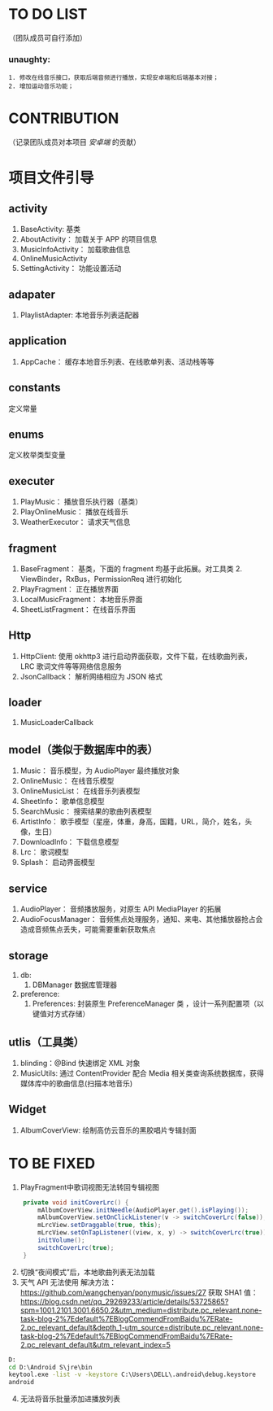 # TO DO LIST
（团队成员可自行添加）
### unaughty:
    1. 修改在线音乐接口，获取后端音频进行播放，实现安卓端和后端基本对接；
    2. 增加运动音乐功能；

# CONTRIBUTION
（记录团队成员对本项目 *安卓端* 的贡献）

# 项目文件引导

## activity
1. BaseActivity: 基类
2. AboutActivity： 加载关于 APP 的项目信息
3. MusicInfoActivity： 加载歌曲信息
4. OnlineMusicActivity
5. SettingActivity： 功能设置活动

## adapater
1. PlaylistAdapter: 本地音乐列表适配器

## application
1. AppCache： 缓存本地音乐列表、在线歌单列表、活动栈等等

## constants
定义常量

## enums
定义枚举类型变量

## executer
1. PlayMusic： 播放音乐执行器（基类）
2. PlayOnlineMusic： 播放在线音乐
3. WeatherExecutor： 请求天气信息

## fragment
1. BaseFragment： 基类，下面的 fragment 均基于此拓展。对工具类 2. ViewBinder，RxBus，PermissionReq 进行初始化
3. PlayFragment： 正在播放界面
4. LocalMusicFragment： 本地音乐界面
5. SheetListFragment： 在线音乐界面

## Http
1. HttpClient: 使用 okhttp3 进行启动界面获取，文件下载，在线歌曲列表，LRC 歌词文件等等网络信息服务
2. JsonCallback： 解析网络相应为 JSON 格式

## loader
1. MusicLoaderCallback

## model（类似于数据库中的表）
1. Music： 音乐模型，为 AudioPlayer 最终播放对象
2. OnlineMusic： 在线音乐模型
3. OnlineMusicList： 在线音乐列表模型
4. SheetInfo： 歌单信息模型
5. SearchMusic： 搜索结果的歌曲列表模型
6. ArtistInfo： 歌手模型（星座，体重，身高，国籍，URL，简介，姓名，头像，生日）
7. DownloadInfo： 下载信息模型
8. Lrc： 歌词模型
9. Splash： 启动界面模型

## service
1. AudioPlayer： 音频播放服务，对原生 API MediaPlayer 的拓展
2. AudioFocusManager： 音频焦点处理服务，通知、来电、其他播放器抢占会造成音频焦点丢失，可能需要重新获取焦点

## storage
1. db: 
   1. DBManager 数据库管理器
2. preference:
   1. Preferences: 封装原生 PreferenceManager 类 ，设计一系列配置项（以键值对方式存储） 

## utlis（工具类）
1. blinding：@Bind 快速绑定 XML 对象
2. MusicUtils: 通过 ContentProvider 配合 Media 相关类查询系统数据库，获得媒体库中的歌曲信息(扫描本地音乐)

## Widget
1. AlbumCoverView: 绘制高仿云音乐的黑胶唱片专辑封面

# TO BE FIXED
1. PlayFragment中歌词视图无法转回专辑视图
```java
    private void initCoverLrc() {
        mAlbumCoverView.initNeedle(AudioPlayer.get().isPlaying());
        mAlbumCoverView.setOnClickListener(v -> switchCoverLrc(false));
        mLrcView.setDraggable(true, this);
        mLrcView.setOnTapListener((view, x, y) -> switchCoverLrc(true));    // to be fixed
        initVolume();
        switchCoverLrc(true);
    }
```
2. 切换“夜间模式”后，本地歌曲列表无法加载
3. 天气 API 无法使用
解决方法： https://github.com/wangchenyan/ponymusic/issues/27
获取 SHA1 值：https://blog.csdn.net/qq_29269233/article/details/53725865?spm=1001.2101.3001.6650.2&utm_medium=distribute.pc_relevant.none-task-blog-2%7Edefault%7EBlogCommendFromBaidu%7ERate-2.pc_relevant_default&depth_1-utm_source=distribute.pc_relevant.none-task-blog-2%7Edefault%7EBlogCommendFromBaidu%7ERate-2.pc_relevant_default&utm_relevant_index=5

```cmd
D:
cd D:\Android S\jre\bin
keytool.exe -list -v -keystore C:\Users\DELL\.android\debug.keystore
android
```
4. 无法将音乐批量添加进播放列表

